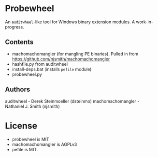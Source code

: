 # Probewheel

An `auditwheel`-like tool for Windows binary extension modules. A work-in-progress.

## Contents

* machomachomangler (for mangling PE binaries). Pulled in from https://github.com/njsmith/machomachomangler
* hashfile.py from auditwheel
* install-deps.bat (installs `pefile` module)
* probewheel.py

## Authors

auditwheel - Derek Steinmoeller (dsteinmo)
machomachomangler - Nathaniel J. Smith (njsmith)

# License

* probewheel is MIT
* machomachomangler is AGPLv3
* pefile is MIT.
